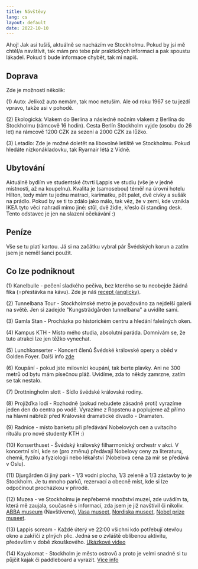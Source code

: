 ```yaml
---
title: Návštěvy
lang: cs
layout: default
date: 2022-10-10
---
```


Ahoj! Jak asi tušíš, aktuálně se nacházím ve Stockholmu. Pokud by jsi mě chtěl/a navštívit, tak mám pro tebe pár praktických informací a pak spoustu lákadel. Pokud ti bude informace chybět, tak mi napiš.

## Doprava
Zde je možností několik:

(1) Auto: Jelikož auto nemám, tak moc netuším. Ale od roku 1967 se tu jezdí vpravo, takže asi v pohodě.

(2) Ekologická: Vlakem do Berlína a následně nočním vlakem z Berlína do Stockholmu (rámcově 16 hodin). Cesta Berlín Stockholm vyjde (osobu do 26 let) na rámcově 1200 CZK za sezení a 2000 CZK za lůžko.

(3) Letadlo: Zde je možné doletět na libovolné letiště ve Stockholmu. Pokud hledáte nízkonákladovku, tak Ryarnair létá z Vídně.

## Ubytování
Aktuálně bydlím ve studentské čtvrti Lappis ve studiu (vše je v jedné místnosti, až na koupelnu). Kvalita je (samosebou) téměř na úrovni hotelu Hilton, tedy mám tu jednu matraci, karimatku, pět palet, dvě cívky a sušák na prádlo. Pokud by se ti to zdálo jako málo, tak věz, že v zemi, kde vznikla IKEA tyto věci nahradí mimo jiné: stůl, dvě židle, křeslo či standing desk. Tento odstavec je jen na slazení očekávání :)

## Peníze
Vše se tu platí kartou. Já si na začátku vybral pár Švédských korun a zatím jsem je neměl šanci použít.

## Co lze podniknout
(1) Kanelbulle - pečení sladkého pečiva, bez kterého se tu neobejde žádná fika (=přestávka na kávu). Zde je náš [recept (anglicky)](https://www.gimmesomeoven.com/swedish-cinnamon-buns-kanelbullar/).

(2) Tunnelbana Tour - Stockholmské metro je považováno za nejdelší galerii na světě. Jen si zadejde "Kungsträdgården tunnelbana" a uvidíte sami.

(3) Gamla Stan - Procházka po historickém centru a hledání falešných oken.

(4) Kampus KTH - Místo mého studia, absolutní paráda. Domnívám se, že tuto atrakci lze jen těžko vynechat.

(5) Lunchkonserter - Koncert členů Švédské královské opery a oběd v Golden Foyer. Další info [zde](https://www.operan.se/en/repertoire/lunchconcert/)

(6) Koupání - pokud jste milovníci koupání, tak berte plavky. Ani ne 300 metrů od bytu mám písečnou pláž. Uvidíme, zda to někdy zamrzne, zatím se tak nestalo.

(7) Drottningholm slott - Sídlo švédské královské rodiny.

(8) Projížďka lodí - Rozhodně (pokud nebudete zásadně proti) vyrazíme jeden den do centra po vodě. Vyrazíme z Ropstenu a poplujeme až přímo na hlavní nábřeží před Královské dramatické divadlo - Dramaten.

(9) Radnice - místo banketu při předávání Nobelových cen a uvítacího rituálu pro nové studenty KTH :)

(10) Konserthuset - Švédský královský filharmonický orchestr v akci. V koncertní síni, kde se (pro změnu) předávají Nobelovy ceny za literaturu, chemii, fyziku a fyziologii nebo lékařství (Nobelova cena za mír se předává v Oslu).

(11) Djurgården či jiný park - 1/3 vodní plocha, 1/3 zeleně a 1/3 zástavby to je Stockholm. Je tu mnoho parků, rezervací a obecně míst, kde si lze odpočinout procházkou v přírodě.

(12) Muzea - ve Stockholmu je nepřeberné množství muzeí, zde uvádím ta, která mě zaujala, současně s informací, zda jsem je již navštívil či nikoliv.
[ABBA museum](https://abbathemuseum.com/en) (Navštíveno),
[Vasa museet](https://www.vasamuseet.se/en), 
[Nordiska museet](https://www.nordiskamuseet.se/en), 
[Nobel prize museet](https://nobelprizemuseum.se/en/).

(13) Lappis scream - Každé úterý ve 22:00 všichni kdo potřebují otevřou okno a zakřičí z plných plic. Jedná se o zvláště oblíbenou aktivitu, především v době zkouškového. [Ukázkové video](https://www.kth.se/blogs/studentblog/2020/01/lappis-screams-and-treasures/)

(14) Kayakomat - Stockholm je město ostrovů a proto je velmi snadné si tu půjčit kajak či paddleboard a vyrazit. [Více info](https://www.kayakomat.com/)
